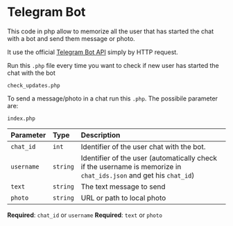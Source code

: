 
# Telegram Bot

This code in php allow to memorize all the user that has started the chat with a bot and send them message or photo.

It use the official [Telegram Bot API](https://core.telegram.org/api) simply by HTTP request.


Run this `.php` file every time you want to check if new user has started the chat with the bot

```
check_updates.php
```

To send a message/photo in a chat run this `.php`. The possibile parameter are:
```
index.php
```
| Parameter | Type     | Description                       |
| :-------- | :------- | :-------------------------------- |
| `chat_id` | `int` | Identifier of the user chat with the bot. |
| `username` | `string` | Identifier of the user (automatically check if the username is memorize in `chat_ids.json` and get his `chat_id`) |
| `text` | `string` | The text message to send |
| `photo` | `string` | URL or path to local photo |

**Required**: `chat_id` or `username`
**Required**: `text` or `photo`
